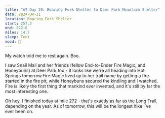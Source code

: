 ```yaml
---
title: "AT Day 19: Roaring Fork Shelter to Deer Park Mountain Shelter"
date: 2024-04-21
location: Roaring Fork Shelter
start: 257.3
end: 272.0
miles: 14.7
sleep: Tent
mood: 🙂
---
```

My watch told me to rest again. Boo.

I saw Snail Mail and her friends (fellow End-to-Ender Fire Magic, and Honeybuns) at Deer Park too - it looks like we're all heading into Hot Springs tomorrow.Fire Magic lived up to her trail name by getting a fire started in the fire pit, while Honeybuns secured the kindling and I watched. Fire is likely the first thing that mankind ever invented, and it's still by far the most interesting one.

Oh hey, I finished today at mile 272 - that's exactly as far as the Long Trail, depending on the year. As of tomorrow, this will be the longest hike I've ever been on.
